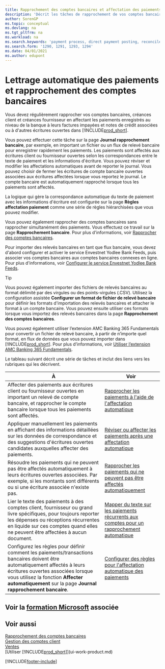 ```yaml
---
title: Rapprochement des comptes bancaires et affectation des paiements
description: 'Décrit les tâches de rapprochement de vos comptes bancaires, client et fournisseur, reporter des règlements ou des frais et affecter des paiements automatiquement.'
author: SorenGP
ms.topic: conceptual
ms.devlang: na
ms.tgt_pltfrm: na
ms.workload: na
ms.search.keywords: 'payment process, direct payment posting, reconcile payment, expenses, cash receipts'
ms.search.form: '1290, 1291, 1293, 1294'
ms.date: 04/01/2021
ms.author: edupont
---
```

# Lettrage automatique des paiements et rapprochement des comptes bancaires
Vous devez régulièrement rapprocher vos comptes bancaires, créances client et créances fournisseur en affectant les paiements enregistrés au niveau de la banque à leurs factures impayées et notes de crédit associées ou à d'autres écritures ouvertes dans [!INCLUDE[prod_short](includes/prod_short.md)].  

Vous pouvez effectuer cette tâche sur la page **Journal rapprochement bancaire**, par exemple, en important un fichier ou un flux de relevé bancaire pour enregistrer rapidement les paiements. Les paiements sont affectés aux écritures client ou fournisseur ouvertes selon les correspondances entre le texte de paiement et les informations d'écriture. Vous pouvez réviser et modifier les affectations automatiques avant de reporter le journal. Vous pouvez choisir de fermer les écritures de compte bancaire ouvertes associées aux écritures affectées lorsque vous reportez le journal. Le compte bancaire est automatiquement rapproché lorsque tous les paiements sont affectés.

La logique qui gère la correspondance automatique du texte de paiement avec les informations d'écriture est configurée sur la page **Règles affectation paiement** comme une série de règles hiérarchisées que vous pouvez modifier.

Vous pouvez également rapprocher des comptes bancaires sans rapprocher simultanément des paiements. Vous effectuez ce travail sur la page **Rapprochement bancaire**. Pour plus d'informations, voir [Rapprocher des comptes bancaires](bank-how-reconcile-bank-accounts-separately.md).   

Pour importer des relevés bancaires en tant que flux bancaire, vous devez d'abord configurer et activer le service Envestnet Yodlee Bank Feeds, puis associer vos comptes bancaires aux comptes bancaires connexes en ligne. Pour plus d'informations, voir [Configurer le service Envestnet Yodlee Bank Feeds](bank-how-setup-bank-statement-service.md).  

> [!TIP]
> Vous pouvez également importer des fichiers de relevés bancaires au format délimité par des virgules ou des points-virgules (.CSV). Utilisez la configuration assistée **Configurer un format de fichier de relevé bancaire** pour définir les formats d'importation des relevés bancaires et attacher le format à un compte bancaire. Vous pouvez ensuite utiliser ces formats lorsque vous importez des relevés bancaires dans la page **Rapprochement des comptes bancaires**.

Vous pouvez également utiliser l’extension AMC Banking 365 Fundamentals pour convertir un fichier de relevé bancaire, à partir de n’importe quel format, en flux de données que vous pouvez importer dans [!INCLUDE[prod_short](includes/prod_short.md)]. Pour plus d’informations, voir [Utiliser l’extension AMC Banking 365 Fundamentals](ui-extensions-amc-banking.md).  

Le tableau suivant décrit une série de tâches et inclut des liens vers les rubriques qui les décrivent.  

| À | Voir |
| --- | --- |
| Affecter des paiements aux écritures client ou fournisseur ouvertes en important un relevé de compte bancaire, et rapprocher le compte bancaire lorsque tous les paiements sont affectés. |[Rapprocher les paiements à l'aide de l'affectation automatique](receivables-how-reconcile-payments-auto-application.md) |
| Appliquer manuellement les paiements en affichant des informations détaillées sur les données de correspondance et des suggestions d'écritures ouvertes candidates auxquelles affecter des paiements. |[Réviser ou affecter les paiements après une affectation automatique](receivables-how-review-apply-payments-auto-application.md) |
| Résoudre les paiements qui ne peuvent pas être affectés automatiquement à leurs écritures ouvertes associées. Par exemple, si les montants sont différents ou si une écriture associée n'existe pas. |[Rapprocher les paiements qui ne peuvent pas être affectés automatiquement](receivables-how-reconcile-payments-cannot-apply-auto.md) |
| Lier le texte des paiements à des comptes client, fournisseur ou grand livre spécifiques, pour toujours reporter les dépenses ou réceptions récurrentes en liquide sur ces comptes quand elles ne peuvent être affectées à aucun document. |[Mapper du texte sur les paiements récurrents aux comptes pour un rapprochement automatique](receivables-how-map-text-recurring-payments-accounts-auto-reconcilliation.md) |
|Configurez les règles pour définir comment les paiements/transactions bancaires doivent être automatiquement affectés à leurs écritures ouvertes associées lorsque vous utilisez la fonction **Affecter automatiquement** sur la page **Journal rapprochement bancaire**.|[Configurer des règles pour l'affectation automatique des paiements](receivables-how-set-up-payment-application-rules.md)|

## Voir la [formation Microsoft](/training/modules/use-journals-dynamics-365-business-central/index) associée

## Voir aussi
[Rapprochement des comptes bancaires](bank-how-reconcile-bank-accounts-separately.md)  
[Gestion des comptes client](receivables-manage-receivables.md)  
[Ventes](sales-manage-sales.md)  
[Utiliser [!INCLUDE[prod_short](includes/prod_short.md)]](ui-work-product.md)


[!INCLUDE[footer-include](includes/footer-banner.md)]
